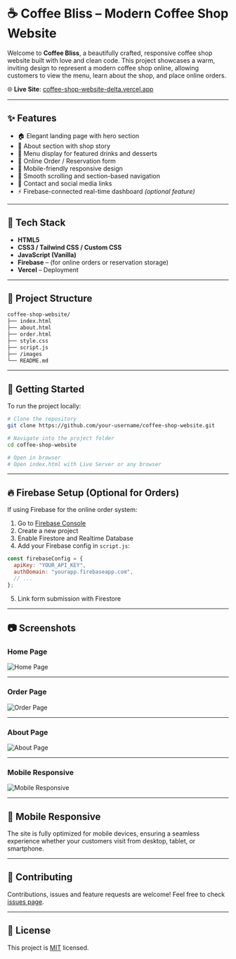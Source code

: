 # ☕ Coffee Bliss – Modern Coffee Shop Website

Welcome to **Coffee Bliss**, a beautifully crafted, responsive coffee shop website built with love and clean code. This project showcases a warm, inviting design to represent a modern coffee shop online, allowing customers to view the menu, learn about the shop, and place online orders.

🌐 **Live Site**: [coffee-shop-website-delta.vercel.app](https://coffee-shop-website-delta.vercel.app/)

---

## ✨ Features

- 🏠 Elegant landing page with hero section
- 📜 About section with shop story
- 🍰 Menu display for featured drinks and desserts
- 📆 Online Order / Reservation form
- 📱 Mobile-friendly responsive design
- 🎨 Smooth scrolling and section-based navigation
- 💌 Contact and social media links
- ⚡ Firebase-connected real-time dashboard *(optional feature)*

---

## 🔧 Tech Stack

- **HTML5**
- **CSS3 / Tailwind CSS / Custom CSS**
- **JavaScript (Vanilla)**
- **Firebase** – (for online orders or reservation storage)
- **Vercel** – Deployment

---

## 📁 Project Structure

```bash
coffee-shop-website/
├── index.html
├── about.html
├── order.html
├── style.css
├── script.js
├── /images
└── README.md
```

---

## 🚀 Getting Started

To run the project locally:

```bash
# Clone the repository
git clone https://github.com/your-username/coffee-shop-website.git

# Navigate into the project folder
cd coffee-shop-website

# Open in browser
# Open index.html with Live Server or any browser
```

---

## 🔥 Firebase Setup (Optional for Orders)

If using Firebase for the online order system:

1. Go to [Firebase Console](https://console.firebase.google.com/)
2. Create a new project
3. Enable Firestore and Realtime Database
4. Add your Firebase config in `script.js`:

```javascript
const firebaseConfig = {
  apiKey: "YOUR_API_KEY",
  authDomain: "yourapp.firebaseapp.com",
  // ...
};
```

5. Link form submission with Firestore

---

## 📷 Screenshots

### Home Page

![Home Page](image1)

---

### Order Page

![Order Page](image2)

---

### About Page

![About Page](image3)

---

### Mobile Responsive

![Mobile Responsive](image4)

---

## 📱 Mobile Responsive

The site is fully optimized for mobile devices, ensuring a seamless experience whether your customers visit from desktop, tablet, or smartphone.

---

## 🤝 Contributing

Contributions, issues and feature requests are welcome! Feel free to check [issues page](../../issues).

---

## 📄 License

This project is [MIT](LICENSE) licensed.
